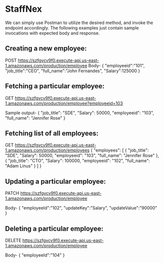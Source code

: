 # StaffNex

We can simply use Postman to utilize the desired method, and invoke the endpoint accordingly.
The following examples just contain sample invocations with expected body and response.
 
## Creating a new employee:
POST 
https://szfgvcv9f0.execute-api.us-east-1.amazonaws.com/production/employee
Body-
{
    "employeeid":"101",
    "job_title":"CEO",
    "full_name":"John Fernandes",
    "Salary":125000
}

## Fetching a particular employee:
GET 
https://szfgvcv9f0.execute-api.us-east-1.amazonaws.com/production/employee?employeeid=103

Sample output-
{
    "job_title": "SDE",
    "Salary": 50000,
    "employeeid": "103",
    "full_name": "Jennifer Rose"
}

## Fetching list of all employees:
GET 
https://szfgvcv9f0.execute-api.us-east-1.amazonaws.com/production/employees
<Sample Output>{
    "employees": [
        {
            "job_title": "SDE",
            "Salary": 50000,
            "employeeid": "103",
            "full_name": "Jennifer Rose"
        },
        {
            "job_title": "CTO",
            "Salary": 100000,
            "employeeid": "102",
            "full_name": "Adam Linus"
        }
    ]
}

## Updating a particular employee:
PATCH
https://szfgvcv9f0.execute-api.us-east-1.amazonaws.com/production/employee

Body-
{
    "employeeId":"102",
    "updateKey":"Salary",
    "updateValue":"90000"
}

## Deleting a particular employee:
DELETE
https://szfgvcv9f0.execute-api.us-east-1.amazonaws.com/production/employee

Body-
{
    "employeeId":"104"
}
